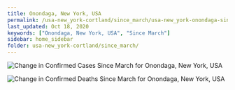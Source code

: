 ```yaml
---
title: Onondaga, New York, USA
permalink: /usa-new_york-cortland/since_march/usa-new_york-onondaga-since_march.html
last_updated: Oct 18, 2020
keywords: ["Onondaga, New York, USA", "Since March"]
sidebar: home_sidebar
folder: usa-new_york-cortland/since_march/
---
```


![Change in Confirmed Cases Since March for Onondaga, New York, USA](/images/graphs/usa-new_york-onondaga-delta_confirmed-since_march_graph.png)

![Change in Confirmed Deaths Since March for Onondaga, New York, USA](/images/graphs/usa-new_york-onondaga-delta_deaths-since_march_graph.png)
